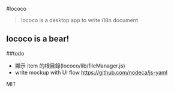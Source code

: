 #lococo
> lococo is a desktop app to write i18n document

## lococo is a bear!


##todo
*  顯示 item 的根目錄(lococo/lib/fileManager.js)
* write mockup with UI flow
https://github.com/nodeca/js-yaml

MIT

